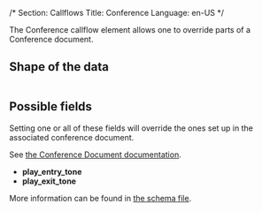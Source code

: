 /*
Section: Callflows
Title: Conference
Language: en-US
*/

The Conference callflow element allows one to override parts of a Conference document.

## Shape of the data

```json

```

## Possible fields

Setting one or all of these fields will override the ones set up in the associated conference document.

See [the Conference Document documentation](../../crossbar/doc/conference.md).

* **play_entry_tone**
* **play_exit_tone**

More information can be found in [the schema file](../../crossbar/priv/couchdb/schemas/callflows.conference.json).
